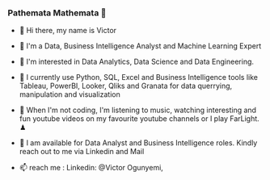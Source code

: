 ### Pathemata Mathemata 👋

- 👋 Hi there, my name is Victor

- 👋 I'm a Data, Business Intelligence Analyst and Machine Learning Expert

- 👋 I'm interested in Data Analytics, Data Science and Data Engineering.

- 🌱 I currently use Python, SQL, Excel and Business Intelligence tools like Tableau, PowerBI, Looker, Qliks and Granata for data querrying, manipulation and visualization

- 🎥 When I'm not coding, I'm listening to music, watching interesting and fun youtube videos on my favourite youtube channels or I play FarLight. ♟

- 💞️ I am available for Data Analyst and Business Intelligence roles. Kindly reach out to me via Linkedin and Mail
- 📫 reach me : Linkedin: @Victor Ogunyemi,

<!--
**Oluvico007/Oluvico007** is a ✨ _special_ ✨ repository because its `README.md` (this file) appears on your GitHub profile.

Here are some ideas to get you started:

- 🔭 I’m currently working on ...
- 🌱 I’m currently learning ...
- 👯 I’m looking to collaborate on ...
- 🤔 I’m looking for help with ...
- 💬 Ask me about ...
- 📫 How to reach me: ...
- 😄 Pronouns: ...
- ⚡ Fun fact: ...
-->
